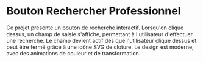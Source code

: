 # Bouton Rechercher Professionnel

Ce projet présente un bouton de recherche interactif. Lorsqu'on clique dessus, un champ de saisie s'affiche, permettant à l'utilisateur d'effectuer une recherche. Le champ devient actif dès que l'utilisateur clique dessus et peut être fermé grâce à une icône SVG de cloture. Le design est moderne, avec des animations de couleur et de transformation.


